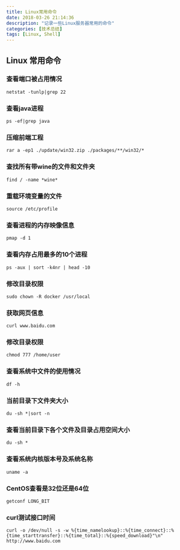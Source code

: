 ```yaml
---
title: Linux常用命令
date: 2018-03-26 21:14:36
description: "记录一些Linux服务器常用的命令"
categories: [技术总结]
tags: [Linux, Shell]
---
```


## Linux 常用命令
### 查看端口被占用情况
```shell
netstat -tunlp|grep 22
```
### 查看java进程
```shell
ps -ef|grep java
```
### 压缩前端工程
```shell
rar a -ep1 ./update/win32.zip ./packages/**/win32/*
```
### 查找所有带wine的文件和文件夹
```shell
find / -name *wine*
```
### 重载环境变量的文件
```shell
source /etc/profile
```
### 查看进程的内存映像信息
```shell
pmap -d 1
```
### 查看内存占用最多的10个进程
```shell
ps -aux | sort -k4nr | head -10
```
### 修改目录权限
```shell
sudo chown -R docker /usr/local
```
### 获取网页信息
```shell
curl www.baidu.com
```
### 修改目录权限
```shell
chmod 777 /home/user
```
### 查看系统中文件的使用情况
```shell
df -h
```
### 当前目录下文件夹大小
```shell
du -sh *|sort -n
```
### 查看当前目录下各个文件及目录占用空间大小
```shell
du -sh *
```
### 查看系统内核版本号及系统名称
```shell
uname -a
```
### CentOS查看是32位还是64位
```shell
getconf LONG_BIT
```
### curl测试接口时间
```shell
curl -o /dev/null -s -w %{time_namelookup}::%{time_connect}::%{time_starttransfer}::%{time_total}::%{speed_download}"\n" http://www.baidu.com
```